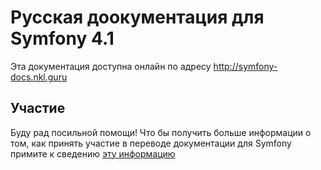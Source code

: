 Русская доокументация для Symfony 4.1
=====================================

Эта документация доступна онлайн по адресу http://symfony-docs.nkl.guru

Участие
-------

Буду рад посильной помощи! Что бы получить больше информации о том, как принять участие в переводе документации для
Symfony примите к сведению [эту информацию](http://symfony-docs.nkl.guru/contributing/documentation/overview.html)

